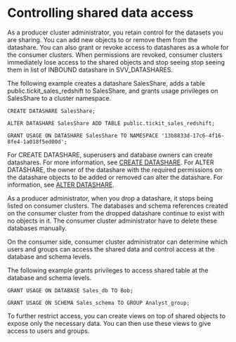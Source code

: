 # Controlling shared data access<a name="control-access"></a>

As a producer cluster administrator, you retain control for the datasets you are sharing\. You can add new objects to or remove them from the datashare\. You can also grant or revoke access to datashares as a whole for the consumer clusters\. When permissions are revoked, consumer clusters immediately lose access to the shared objects and stop seeing stop seeing them in list of INBOUND datashare in SVV\_DATASHARES\.

The following example creates a datashare SalesShare, adds a table public\.tickit\_sales\_redshift to SalesShare, and grants usage privileges on SalesShare to a cluster namespace\.

```
CREATE DATASHARE SalesShare;

ALTER DATASHARE SalesShare ADD TABLE public.tickit_sales_redshift; 

GRANT USAGE ON DATASHARE SalesShare TO NAMESPACE '13b8833d-17c6-4f16-8fe4-1a018f5ed00d';
```

For CREATE DATASHARE, superusers and database owners can create datashares\. For more information, see [CREATE DATASHARE](r_CREATE_DATASHARE.md)\. For ALTER DATASHARE, the owner of the datashare with the required permissions on the datashare objects to be added or removed can alter the datashare\. For information, see [ALTER DATASHARE](r_ALTER_DATASHARE.md)\. 

As a producer administrator, when you drop a datashare, it stops being listed on consumer clusters\. The databases and schema references created on the consumer cluster from the dropped datashare continue to exist with no objects in it\. The consumer cluster administrator have to delete these databases manually\.

On the consumer side, consumer cluster administrator can determine which users and groups can access the shared data and control access at the database and schema levels\.

The following example grants privileges to access shared table at the database and schema levels\.

```
GRANT USAGE ON DATABASE Sales_db TO Bob;

GRANT USAGE ON SCHEMA Sales_schema TO GROUP Analyst_group;
```

To further restrict access, you can create views on top of shared objects to expose only the necessary data\. You can then use these views to give access to users and groups\.